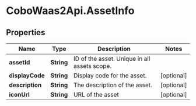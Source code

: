 # CoboWaas2Api.AssetInfo

## Properties

Name | Type | Description | Notes
------------ | ------------- | ------------- | -------------
**assetId** | **String** | ID of the asset. Unique in all assets scope. | 
**displayCode** | **String** | Display code for the asset. | [optional] 
**description** | **String** | The description of the asset. | [optional] 
**iconUrl** | **String** | URL of the asset | [optional] 


